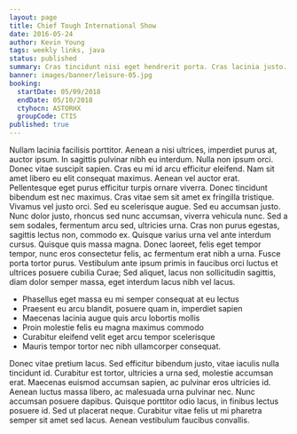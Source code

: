 ```yaml
---
layout: page
title: Chief Tough International Show
date: 2016-05-24
author: Kevin Young
tags: weekly links, java
status: published
summary: Cras tincidunt nisi eget hendrerit porta. Cras lacinia justo.
banner: images/banner/leisure-05.jpg
booking:
  startDate: 05/09/2018
  endDate: 05/10/2018
  ctyhocn: ASTORHX
  groupCode: CTIS
published: true
---
```

Nullam lacinia facilisis porttitor. Aenean a nisi ultrices, imperdiet purus at, auctor ipsum. In sagittis pulvinar nibh eu interdum. Nulla non ipsum orci. Donec vitae suscipit sapien. Cras eu mi id arcu efficitur eleifend. Nam sit amet libero eu elit consequat maximus. Aenean vel auctor erat. Pellentesque eget purus efficitur turpis ornare viverra. Donec tincidunt bibendum est nec maximus. Cras vitae sem sit amet ex fringilla tristique. Vivamus vel justo orci.
Sed eu scelerisque augue. Sed eu accumsan justo. Nunc dolor justo, rhoncus sed nunc accumsan, viverra vehicula nunc. Sed a sem sodales, fermentum arcu sed, ultricies urna. Cras non purus egestas, sagittis lectus non, commodo ex. Quisque varius urna vel ante interdum cursus. Quisque quis massa magna. Donec laoreet, felis eget tempor tempor, nunc eros consectetur felis, ac fermentum erat nibh a urna. Fusce porta tortor purus. Vestibulum ante ipsum primis in faucibus orci luctus et ultrices posuere cubilia Curae; Sed aliquet, lacus non sollicitudin sagittis, diam dolor semper massa, eget interdum lacus nibh vel lacus.

* Phasellus eget massa eu mi semper consequat at eu lectus
* Praesent eu arcu blandit, posuere quam in, imperdiet sapien
* Maecenas lacinia augue quis arcu lobortis mollis
* Proin molestie felis eu magna maximus commodo
* Curabitur eleifend velit eget arcu tempor scelerisque
* Mauris tempor tortor nec nibh ullamcorper consequat.

Donec vitae pretium lacus. Sed efficitur bibendum justo, vitae iaculis nulla tincidunt id. Curabitur est tortor, ultricies a urna sed, molestie accumsan erat. Maecenas euismod accumsan sapien, ac pulvinar eros ultricies id. Aenean luctus massa libero, ac malesuada urna pulvinar nec. Nunc accumsan posuere dapibus. Quisque porttitor odio lacus, in finibus lectus posuere id. Sed ut placerat neque. Curabitur vitae felis ut mi pharetra semper sit amet sed lacus. Aenean vestibulum faucibus convallis.
